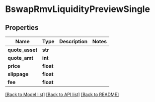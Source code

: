 # BswapRmvLiquidityPreviewSingle

## Properties
Name | Type | Description | Notes
------------ | ------------- | ------------- | -------------
**quote_asset** | **str** |  | 
**quote_amt** | **int** |  | 
**price** | **float** |  | 
**slippage** | **float** |  | 
**fee** | **float** |  | 

[[Back to Model list]](../README.md#documentation-for-models) [[Back to API list]](../README.md#documentation-for-api-endpoints) [[Back to README]](../README.md)

